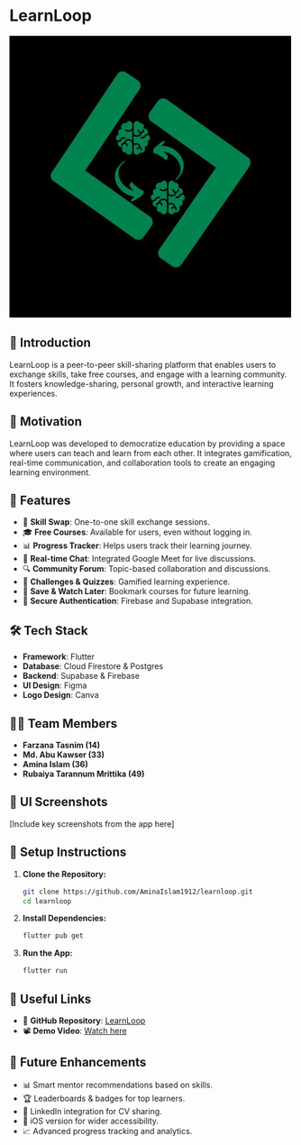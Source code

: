 # LearnLoop  

![LearnLoop Logo](assets/applogo.jpg)  

## 📌 Introduction  

LearnLoop is a peer-to-peer skill-sharing platform that enables users to exchange skills, take free courses, and engage with a learning community. It fosters knowledge-sharing, personal growth, and interactive learning experiences.  

## 🚀 Motivation  

LearnLoop was developed to democratize education by providing a space where users can teach and learn from each other. It integrates gamification, real-time communication, and collaboration tools to create an engaging learning environment.  

## 🌟 Features  

- 🏫 **Skill Swap**: One-to-one skill exchange sessions.  
- 🎓 **Free Courses**: Available for users, even without logging in.  
- 📊 **Progress Tracker**: Helps users track their learning journey.  
- 💬 **Real-time Chat**: Integrated Google Meet for live discussions.  
- 🔍 **Community Forum**: Topic-based collaboration and discussions.  
- 🎯 **Challenges & Quizzes**: Gamified learning experience.  
- 🔄 **Save & Watch Later**: Bookmark courses for future learning.  
- 🔐 **Secure Authentication**: Firebase and Supabase integration.  

## 🛠️ Tech Stack  

- **Framework**: Flutter  
- **Database**: Cloud Firestore & Postgres  
- **Backend**: Supabase & Firebase  
- **UI Design**: Figma  
- **Logo Design**: Canva  

## 👨‍💻 Team Members  

- **Farzana Tasnim (14)**
- **Md. Abu Kawser (33)**
- **Amina Islam (36)**  
- **Rubaiya Tarannum Mrittika (49)**

## 📸 UI Screenshots  

[Include key screenshots from the app here]  

## 🔧 Setup Instructions  

1. **Clone the Repository:**  
   ```bash  
   git clone https://github.com/AminaIslam1912/learnloop.git  
   cd learnloop  
   ```  
2. **Install Dependencies:**  
   ```bash  
   flutter pub get  
   ```  
3. **Run the App:**  
   ```bash  
   flutter run  
   ```  

## 🔗 Useful Links  

- 📂 **GitHub Repository**: [LearnLoop](https://github.com/AminaIslam1912/learnloop.git)  
- 📽 **Demo Video**: [Watch here](https://drive.google.com/file/d/17iT85x79X0WBlB_kRXKfw8PtaDiwRHN4/view)  



## 📌 Future Enhancements  

- 📊 Smart mentor recommendations based on skills.  
- 🏆 Leaderboards & badges for top learners.  
- 🔗 LinkedIn integration for CV sharing.  
- 📱 iOS version for wider accessibility.  
- 📈 Advanced progress tracking and analytics.  
